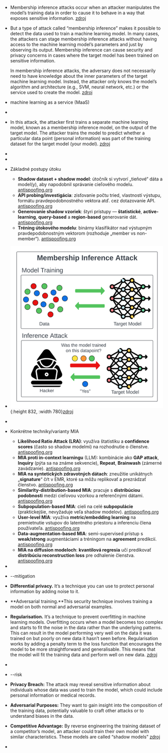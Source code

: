 - Membership inference attacks occur when an attacker manipulates the model’s
  training data in order to cause it to behave in a way that exposes sensitive
  information. [zdroj](https://owasp.org/www-project-machine-learning-security-top-10/docs/ML04_2023-Membership_Inference_Attack)
- But a type of attack called “membership inference” makes it possible to 
  detect the data used to train a machine learning model. In many cases, 
  the attackers can stage membership inference attacks without having 
  access to the machine learning model’s parameters and just by observing 
  its output. Membership inference can cause security and privacy concerns
   in cases where the target model has been trained on sensitive 
  information.
  
  In membership inference attacks, the adversary does not necessarily need
   to have knowledge about the inner parameters of the target machine 
  learning model. Instead, the attacker only knows the model’s algorithm 
  and architecture (e.g., SVM, neural network, etc.) or the service used 
  to create the model. [zdroj](https://bdtechtalks.com/2021/04/23/machine-learning-membership-inference-attacks/)
- machine learning as a service (MaaS)
-
- In this attack, the attacker first trains a separate machine learning model, known as a membership inference model, on the output of the target model. The attacker trains the model to predict whether a particular data point (personal information) was part of the training dataset for the target 
  model (your model). [zdroj](https://www.michalsons.com/blog/membership-inference-attacks-a-new-ai-security-risk/64440)
-
-
- Základné postupy útoku
	- **Shadow dataset + shadow model**: útočník si vytvorí „tieňové“ dáta a model(y), aby napodobnil správanie cieľového modelu. [antispoofing.org](https://antispoofing.org/membership-inference-attacks-and-countermeasures/)
	- **API probing/investigácia**: zisťovanie počtu tried, vlastností výstupu, formátu pravdepodobnostného vektora atď. cez dotazovanie API. [antispoofing.org](https://antispoofing.org/membership-inference-attacks-and-countermeasures/)
	- **Generovanie shadow vzoriek**: štyri prístupy — **štatistické**, **active-learning**, **query-based** a **region-based** generovanie dát. [antispoofing.org](https://antispoofing.org/membership-inference-attacks-and-countermeasures/)
	- **Tréning útokového modelu**: binárny klasifikátor nad výstupným pravdepodobnostným vektorom (rozhoduje „member vs non-member“). [antispoofing.org](https://antispoofing.org/membership-inference-attacks-and-countermeasures/)
- ![image.png](../assets/image_1755803406231_0.png){:height 832, :width 780}[zdroj](https://mindgard.ai/blog/ai-under-attack-six-key-adversarial-attacks-and-their-consequences)
-
- Konkrétne techniky/varianty MIA
	- **Likelihood Ratio Attack (LRA)**: využíva štatistiku a **confidence scores** (často so shadow modelmi) na rozhodnutie o členstve. [antispoofing.org](https://antispoofing.org/membership-inference-attacks-and-countermeasures/)
	- **MIA proti in-context learningu** (LLM): kombinácie ako **GAP attack**, **Inquiry** (pýta sa na známe sekvencie), **Repeat**, **Brainwash** (zámerné zavádzanie). [antispoofing.org](https://antispoofing.org/membership-inference-attacks-and-countermeasures/)
	- **MIA na syntetických zdravotných dátach**: zneužitie unikátnych „**signature**“ čŕt v EMR, ktoré sa môžu replikovať a prezrádzať členstvo. [antispoofing.org](https://antispoofing.org/membership-inference-attacks-and-countermeasures/)
	- **Similarity-distribution-based MIA**: pracuje s **distribúciou podobnosti** medzi cieľovou vzorkou a referenčnými dátami. [antispoofing.org](https://antispoofing.org/membership-inference-attacks-and-countermeasures/)
	- **Subpopulation-based MIA**: cieli na celé **subpopulácie** (praktickejšie, nevyžaduje veľa shadow modelov). [antispoofing.org](https://antispoofing.org/membership-inference-attacks-and-countermeasures/)
	- **User-level MIA**: využíva **metric/embedding learning** na premietnutie vstupov do latentného priestoru a inferenciu člena používateľa. [antispoofing.org](https://antispoofing.org/membership-inference-attacks-and-countermeasures/)
	- **Data-augmentation-based MIA**: semi-supervised prístup s **weak/strong** augmentáciami a tréningom na **agreement** predikcií. [antispoofing.org](https://antispoofing.org/membership-inference-attacks-and-countermeasures/)
	- **MIA na diffusion modeloch**: **kvantilová regresia** učí predikovať **distribúciu reconstruction loss** pre odhalenie členstva. [antispoofing.org](https://antispoofing.org/membership-inference-attacks-and-countermeasures/)
-
- --mitigation
- **Differential privacy.** It’s a technique you can use to protect personal information by adding noise to it.
- **Adversarial training.**This security technique involves training a model on both normal and adversarial examples.
- **Regularisation.** It’s a technique to prevent overfitting in machine learning models. Overfitting occurs when a model becomes too complex and starts to fit the noise in the data rather than 
  the underlying patterns. This can result in the model performing very well on the data it was trained on but poorly on new data it hasn’t seen before. Regularisation works by adding a penalty term to the loss 
  function that encourages the model to be more straightforward and generalisable. This means that the model will fit the training data and perform well on new data. [zdroj](https://www.michalsons.com/blog/membership-inference-attacks-a-new-ai-security-risk/64440)
-
- --risk
- **Privacy Breach:** The attack may reveal sensitive information about individuals whose data was used to train the model, which could include personal information or medical records.
- **Adversarial Purposes:** They want to gain insight into the composition of the training data, potentially valuable to craft other attacks or to understand biases in the data.
- **Competitive Advantage:** By reverse engineering the training dataset of a competitor’s model, an attacker could train their own model with similar characteristics. These models are called “shadow 
  models” [zdroj](https://www.fuzzylabs.ai/blog-post/membership-inference-attacks-on-llms)
-
